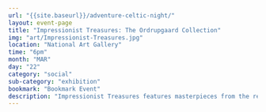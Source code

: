 ```yaml
---
url: "{{site.baseurl}}/adventure-celtic-night/"
layout: event-page
title: "Impressionist Treasures: The Ordrupgaard Collection"
img: "art/Impressionist-Treasures.jpg"
location: "National Art Gallery"
time: "6pm"
month: "MAR"
day: "22"
category: "social"
sub-category: "exhibition"
bookmark: "Bookmark Event"
description: "Impressionist Treasures features masterpieces from the renowned Ordrupgaard Museum in Copenhagen and its exquisite collection of works by the top artists of 19th-century French painting."
---
```

